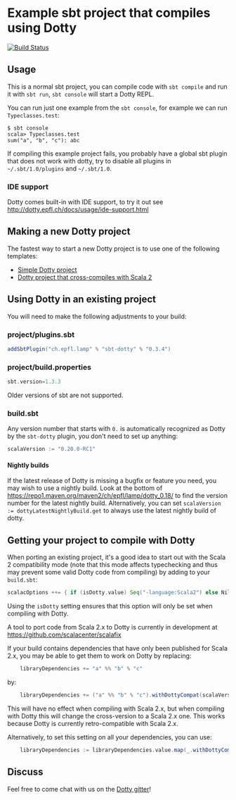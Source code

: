 # Example sbt project that compiles using Dotty

[![Build Status](https://travis-ci.org/lampepfl/dotty-example-project.svg?branch=master)](https://travis-ci.org/lampepfl/dotty-example-project)

## Usage

This is a normal sbt project, you can compile code with `sbt compile` and run it
with `sbt run`, `sbt console` will start a Dotty REPL.

You can run just one example from the `sbt console`, for example we can run `Typeclasses.test`:

```
$ sbt console
scala> Typeclasses.test
sum("a", "b", "c"): abc
```

If compiling this example project fails, you probably have a global sbt plugin
that does not work with dotty, try to disable all plugins in
`~/.sbt/1.0/plugins` and `~/.sbt/1.0`.

### IDE support

Dotty comes built-in with IDE support, to try it out see
http://dotty.epfl.ch/docs/usage/ide-support.html

## Making a new Dotty project
The fastest way to start a new Dotty project is to use one of the following templates:
* [Simple Dotty project](https://github.com/lampepfl/dotty.g8)
* [Dotty project that cross-compiles with Scala 2](https://github.com/lampepfl/dotty-cross.g8)

## Using Dotty in an existing project

You will need to make the following adjustments to your build:

### project/plugins.sbt
```scala
addSbtPlugin("ch.epfl.lamp" % "sbt-dotty" % "0.3.4")
```

### project/build.properties
```scala
sbt.version=1.3.3
```

Older versions of sbt are not supported.


### build.sbt
Any version number that starts with `0.` is automatically recognized as Dotty by
the `sbt-dotty` plugin, you don't need to set up anything:

```scala
scalaVersion := "0.20.0-RC1"
```

#### Nightly builds
If the latest release of Dotty is missing a bugfix or feature you need, you may
wish to use a nightly build. Look at the bottom of
https://repo1.maven.org/maven2/ch/epfl/lamp/dotty_0.18/ to find the version
number for the latest nightly build. Alternatively, you can set `scalaVersion :=
dottyLatestNightlyBuild.get` to always use the latest nightly build of dotty.

## Getting your project to compile with Dotty

When porting an existing project, it's a good idea to start out with the Scala 2
compatibility mode (note that this mode affects typechecking and thus may
prevent some valid Dotty code from compiling) by adding to your `build.sbt`:

```scala
scalacOptions ++= { if (isDotty.value) Seq("-language:Scala2") else Nil }
```

Using the `isDotty` setting ensures that this option will only be set when
compiling with Dotty.

A tool to port code from Scala 2.x to Dotty is currently in development at
https://github.com/scalacenter/scalafix

If your build contains dependencies that have only been published for Scala 2.x,
you may be able to get them to work on Dotty by replacing:

```scala
    libraryDependencies += "a" %% "b" % "c"
```

by:

```scala
    libraryDependencies += ("a" %% "b" % "c").withDottyCompat(scalaVersion.value)
```

This will have no effect when compiling with Scala 2.x, but when compiling
with Dotty this will change the cross-version to a Scala 2.x one. This
works because Dotty is currently retro-compatible with Scala 2.x.

Alternatively, to set this setting on all your dependencies, you can use:

```scala
    libraryDependencies := libraryDependencies.value.map(_.withDottyCompat(scalaVersion.value))
```

## Discuss

Feel free to come chat with us on the
[Dotty gitter](http://gitter.im/lampepfl/dotty)!
